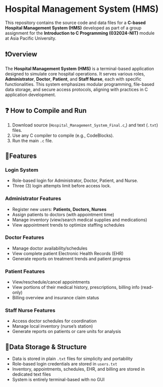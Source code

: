 # Hospital Management System (HMS)

This repository contains the source code and data files for a **C-based Hospital Management System (HMS)** developed as part of a group assignment for the **Introduction to C Programming (032024-NIT)** module at Asia Pacific University.

## ❗Overview

The **Hospital Management System (HMS)** is a terminal-based application designed to simulate core hospital operations. It serves various roles, **Administrator**, **Doctor**, **Patient**, and **Staff Nurse**, each with specific functionalities. This system emphasizes modular programming, file-based data storage, and secure access protocols, aligning with practices in C application development.

## ❓ How to Compile and Run
1. Download source (`Hospital_Management_System_Final.c`,) and text (`.txt`) files.
2. Use any C compiler to compile (e.g., CodeBlocks).
3. Run the main `.c` file.

## 🔻Features

### Login System
- Role-based login for Administrator, Doctor, Patient, and Nurse.
- Three (3) login attempts limit before access lock.

### Administrator Features
- Register new users: **Patients, Doctors, Nurses**
- Assign patients to doctors (with appointment time)
- Manage inventory (view/search medical supplies and medications)
- View appointment trends to optimize staffing schedules

### Doctor Features
- Manage doctor availability/schedules
- View complete patient Electronic Health Records (EHR)
- Generate reports on treatment trends and patient progress

### Patient Features
- View/reschedule/cancel appointments
- View portions of their medical history, prescriptions, billing info (read-only)
- Billing overview and insurance claim status

### Staff Nurse Features
- Access doctor schedules for coordination
- Manage local inventory (nurse’s station)
- Generate reports on patients or care units for analysis

## 🔻Data Storage & Structure
- Data is stored in plain `.txt` files for simplicity and portability
- Role-based login credentials are stored in `users.txt`
- Inventory, appointments, schedules, EHR, and billing are stored in dedicated text files
- System is entirely terminal-based with no GUI


